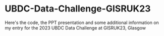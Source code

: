 # UBDC-Data-Challenge-GISRUK23
Here's the code, the PPT presentation and some additional information on my entry for the 2023 UBDC Data Challenge at GISRUK23, Glasgow 
